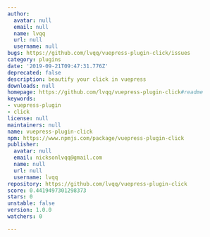 ```yaml
---
author:
  avatar: null
  email: null
  name: lvqq
  url: null
  username: null
bugs: https://github.com/lvqq/vuepress-plugin-click/issues
category: plugins
date: '2019-09-21T09:47:31.776Z'
deprecated: false
description: beautify your click in vuepress
downloads: null
homepage: https://github.com/lvqq/vuepress-plugin-click#readme
keywords:
- vuepress-plugin
- click
license: null
maintainers: null
name: vuepress-plugin-click
npm: https://www.npmjs.com/package/vuepress-plugin-click
publisher:
  avatar: null
  email: nicksonlvqq@gmail.com
  name: null
  url: null
  username: lvqq
repository: https://github.com/lvqq/vuepress-plugin-click
score: 0.4419497301298373
stars: 0
unstable: false
version: 1.0.0
watchers: 0

---
```


